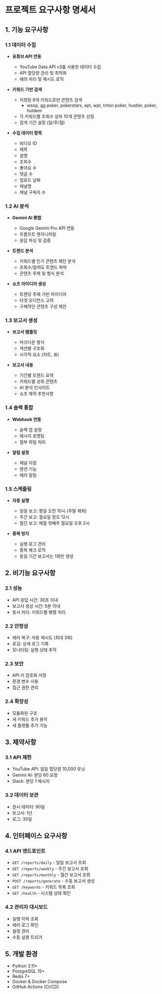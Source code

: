 # 프로젝트 요구사항 명세서

## 1. 기능 요구사항

### 1.1 데이터 수집
- **유튜브 API 연동**
  - YouTube Data API v3를 사용한 데이터 수집
  - API 할당량 관리 및 최적화
  - 에러 처리 및 재시도 로직

- **키워드 기반 검색**
  - 지정된 9개 키워드로만 콘텐츠 검색
    - wsop, gg poker, pokerstars, ept, wpt, triton poker, hustler, poker, holdem
  - 각 키워드별 조회수 상위 10개 콘텐츠 선정
  - 검색 기간 설정 (일/주/월)

- **수집 데이터 항목**
  - 비디오 ID
  - 제목
  - 설명
  - 조회수
  - 좋아요 수
  - 댓글 수
  - 업로드 날짜
  - 채널명
  - 채널 구독자 수

### 1.2 AI 분석
- **Gemini AI 통합**
  - Google Gemini Pro API 연동
  - 프롬프트 엔지니어링
  - 응답 파싱 및 검증

- **트렌드 분석**
  - 키워드별 인기 콘텐츠 패턴 분석
  - 조회수/참여도 트렌드 파악
  - 콘텐츠 주제 및 형식 분석

- **쇼츠 아이디어 생성**
  - 트렌딩 주제 기반 아이디어
  - 타겟 오디언스 고려
  - 구체적인 콘텐츠 구성 제안

### 1.3 보고서 생성
- **보고서 템플릿**
  - 마크다운 형식
  - 섹션별 구조화
  - 시각적 요소 (차트, 표)

- **보고서 내용**
  - 기간별 트렌드 요약
  - 키워드별 상위 콘텐츠
  - AI 분석 인사이트
  - 쇼츠 제작 추천사항

### 1.4 슬랙 통합
- **Webhook 연동**
  - 슬랙 앱 설정
  - 메시지 포맷팅
  - 첨부 파일 처리

- **알림 설정**
  - 채널 지정
  - 멘션 기능
  - 에러 알림

### 1.5 스케줄링
- **자동 실행**
  - 일일 보고: 평일 오전 10시 (주말 제외)
  - 주간 보고: 월요일 정오 12시
  - 월간 보고: 매월 첫째주 월요일 오후 2시

- **중복 방지**
  - 실행 로그 관리
  - 중복 체크 로직
  - 동일 기간 보고서는 1회만 생성

## 2. 비기능 요구사항

### 2.1 성능
- API 응답 시간: 30초 이내
- 보고서 생성 시간: 5분 이내
- 동시 처리: 키워드별 병렬 처리

### 2.2 안정성
- 에러 복구: 자동 재시도 (최대 3회)
- 로깅: 상세 로그 기록
- 모니터링: 실행 상태 추적

### 2.3 보안
- API 키 암호화 저장
- 환경 변수 사용
- 접근 권한 관리

### 2.4 확장성
- 모듈화된 구조
- 새 키워드 추가 용이
- 새 플랫폼 추가 가능

## 3. 제약사항

### 3.1 API 제한
- YouTube API: 일일 할당량 10,000 유닛
- Gemini AI: 분당 60 요청
- Slack: 분당 1 메시지

### 3.2 데이터 보관
- 원시 데이터: 90일
- 보고서: 1년
- 로그: 30일

## 4. 인터페이스 요구사항

### 4.1 API 엔드포인트
- `GET /reports/daily` - 일일 보고서 조회
- `GET /reports/weekly` - 주간 보고서 조회
- `GET /reports/monthly` - 월간 보고서 조회
- `POST /reports/generate` - 수동 보고서 생성
- `GET /keywords` - 키워드 목록 조회
- `GET /health` - 시스템 상태 확인

### 4.2 관리자 대시보드
- 실행 이력 조회
- 에러 로그 확인
- 설정 관리
- 수동 실행 트리거

## 5. 개발 환경
- Python 3.11+
- PostgreSQL 15+
- Redis 7+
- Docker & Docker Compose
- GitHub Actions (CI/CD)